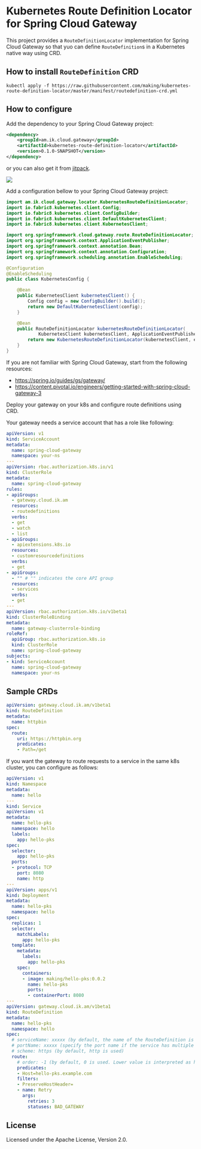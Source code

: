 # Kubernetes Route Definition Locator for Spring Cloud Gateway

This project provides a `RouteDefinitionLocator` implementation for Spring Cloud Gateway so that yuo can define `RouteDefinition`s in a Kubernetes native way using CRD.

## How to install `RouteDefinition` CRD

```
kubectl apply -f https://raw.githubusercontent.com/making/kubernetes-route-definition-locator/master/manifest/routedefinition-crd.yml
```

## How to configure

Add the dependency to your Spring Cloud Gateway project:

```xml
<dependency>
    <groupId>am.ik.cloud.gateway</groupId>
    <artifactId>kubernetes-route-definition-locator</artifactId>
    <version>0.1.0-SNAPSHOT</version>
</dependency>
```

or you can also get it from [jitpack](https://jitpack.io/#making/kubernetes-route-definition-locator).

[![](https://jitpack.io/v/making/kubernetes-route-definition-locator.svg)](https://jitpack.io/#making/kubernetes-route-definition-locator)

Add a configuration bellow to your Spring Cloud Gateway project:

```java
import am.ik.cloud.gateway.locator.KubernetesRouteDefinitionLocator;
import io.fabric8.kubernetes.client.Config;
import io.fabric8.kubernetes.client.ConfigBuilder;
import io.fabric8.kubernetes.client.DefaultKubernetesClient;
import io.fabric8.kubernetes.client.KubernetesClient;

import org.springframework.cloud.gateway.route.RouteDefinitionLocator;
import org.springframework.context.ApplicationEventPublisher;
import org.springframework.context.annotation.Bean;
import org.springframework.context.annotation.Configuration;
import org.springframework.scheduling.annotation.EnableScheduling;

@Configuration
@EnableScheduling
public class KubernetesConfig {

	@Bean
	public KubernetesClient kubernetesClient() {
		Config config = new ConfigBuilder().build();
		return new DefaultKubernetesClient(config);
	}

	@Bean
	public RouteDefinitionLocator kubernetesRouteDefinitionLocator(
			KubernetesClient kubernetesClient, ApplicationEventPublisher eventPublisher) {
		return new KubernetesRouteDefinitionLocator(kubernetesClient, eventPublisher);
	}
}
```

If you are not familiar with Spring Cloud Gateway, start from the following resources:

* https://spring.io/guides/gs/gateway/
* https://content.pivotal.io/engineers/getting-started-with-spring-cloud-gateway-3


Deploy your gateway on your k8s and configure route definitions using CRD.

Your gateway needs a service account that has a role like following:

```yaml
apiVersion: v1
kind: ServiceAccount
metadata:
  name: spring-cloud-gateway
  namespace: your-ns
---
apiVersion: rbac.authorization.k8s.io/v1
kind: ClusterRole
metadata:
  name: spring-cloud-gateway
rules:
- apiGroups:
  - gateway.cloud.ik.am
  resources:
  - routedefinitions
  verbs:
  - get
  - watch
  - list
- apiGroups:
  - apiextensions.k8s.io
  resources:
  - customresourcedefinitions
  verbs:
  - get
- apiGroups:
  - "" # "" indicates the core API group
  resources:
  - services
  verbs:
  - get
---
apiVersion: rbac.authorization.k8s.io/v1beta1
kind: ClusterRoleBinding
metadata:
  name: gateway-clusterrole-binding
roleRef:
  apiGroup: rbac.authorization.k8s.io
  kind: ClusterRole
  name: spring-cloud-gateway
subjects:
- kind: ServiceAccount
  name: spring-cloud-gateway
  namespace: your-ns
```


## Sample CRDs

```yaml
apiVersion: gateway.cloud.ik.am/v1beta1
kind: RouteDefinition
metadata:
  name: httpbin
spec:
  route:
    uri: https://httpbin.org
    predicates:
    - Path=/get
```

If you want the gateway to route requests to a service in the same k8s cluster, you can configure as follows:

```yaml
apiVersion: v1
kind: Namespace
metadata:
  name: hello
---
kind: Service
apiVersion: v1
metadata:
  name: hello-pks
  namespace: hello
  labels:
    app: hello-pks
spec:
  selector:
    app: hello-pks
  ports:
  - protocol: TCP
    port: 8080
    name: http
---
apiVersion: apps/v1
kind: Deployment
metadata:
  name: hello-pks
  namespace: hello
spec:
  replicas: 1
  selector:
    matchLabels:
      app: hello-pks
  template:
    metadata:
      labels:
        app: hello-pks
    spec:
      containers:
      - image: making/hello-pks:0.0.2
        name: hello-pks
        ports:
        - containerPort: 8080
---
apiVersion: gateway.cloud.ik.am/v1beta1
kind: RouteDefinition
metadata:
  name: hello-pks
  namespace: hello
spec:
  # serviceName: xxxxx (by default, the name of the RouteDefinition is used)
  # portName: xxxxx (specify the port name if the service has multiple ports)
  # scheme: https (by default, http is used)
  route:
    # order: -1 (by default, 0 is used. Lower value is interpreted as higher priority. The same combination of predicates must have different order.)
    predicates:
    - Host=hello-pks.example.com
    filters:
    - PreserveHostHeader=
    - name: Retry
      args:
        retries: 3
        statuses: BAD_GATEWAY
```

## License

Licensed under the Apache License, Version 2.0.